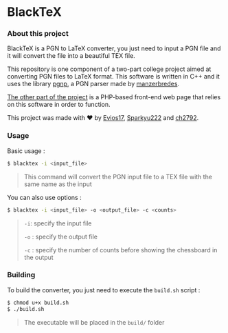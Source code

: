 # BlackTeX

### About this project
BlackTeX is a PGN to LaTeX converter, you just need to input a PGN file and it will convert the file into a beautiful TEX file.

This repository is one component of a two-part college project aimed at converting PGN files to LaTeX format. This software is written in C++ and it uses the library [pgnp](https://gitlab.com/manzerbredes/pgnp), a PGN parser made by [manzerbredes](https://gitlab.com/manzerbredes). 

[The other part of the project](https://github.com/Evios17/r208-web) is a PHP-based front-end web page that relies on this software in order to function.

This project was made with ❤️ by [Evios17](https://github.com/Evios17), [Sparkyu222](https://github.com/Sparkyu222) and [ch2792](https://github.com/ch2792).

### Usage
Basic usage :
```bash
$ blacktex -i <input_file>
```
> This command will convert the PGN input file to a TEX file with the same name as the input

You can also use options :
```bash
$ blacktex -i <input_file> -o <output_file> -c <counts>
```
> `-i`: specify the input file
> 
> `-o` : specify the output file
> 
> `-c` : specify the number of counts before showing the chessboard in the output

### Building
To build the converter, you just need to execute the `build.sh` script :
```bash
$ chmod u+x build.sh
$ ./build.sh
```
> The executable will be placed in the `build/` folder
